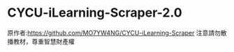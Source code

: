 # CYCU-iLearning-Scraper-2.0
原作者:https://github.com/MO7YW4NG/CYCU-iLearning-Scraper
注意請勿散播教材，尊重智慧財產權